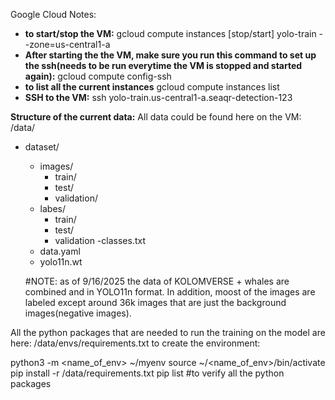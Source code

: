 Google Cloud Notes:
 - **to start/stop the VM:**
   gcloud compute instances [stop/start] yolo-train --zone=us-central1-a
- **After starting the the VM, make sure you run this command to set up the ssh(needs to be run everytime the VM is stopped and started again):**
  gcloud compute config-ssh
- **to list all the current instances**
  gcloud compute instances list
- **SSH to the VM:**
  ssh yolo-train.us-central1-a.seaqr-detection-123


**Structure of the current data:**
All data could be found here on the VM: /data/
- dataset/
  - images/
    - train/
    - test/
    - validation/
  - labes/
    - train/
    - test/
    - validation
  -classes.txt
  - data.yaml
  - yolo11n.wt
 
  #NOTE: as of 9/16/2025 the data of KOLOMVERSE + whales are combined and in YOLO11n format. In addition, moost of the images are labeled except around 36k images that are just the background images(negative images).

All the python packages that are needed to run the training on the model are here:
/data/envs/requirements.txt to create the environment:

python3 -m <name_of_env> ~/myenv
source ~/<name_of_env>/bin/activate
pip install -r /data/requirements.txt
pip list #to verify all the python packages
